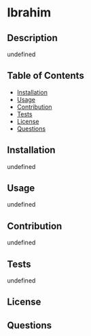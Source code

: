 
  # Ibrahim

  ## Description
  undefined

  ## Table of Contents
  * [Installation](#installation)
  * [Usage](#usage)
  * [Contribution](#contribution)
  * [Tests](#tests)
  * [License](#license)
  * [Questions](#questions)
  
  ## Installation
  undefined

  ## Usage
  undefined

  ## Contribution
  undefined

  ## Tests
  undefined

  ## License

  ## Questions
  
